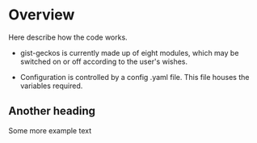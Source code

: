 # Overview

Here describe how the  code works. 

- gist-geckos is currently made up of eight modules, which may be switched on or off according to the user's wishes. 

- Configuration is controlled by a config .yaml file. This file houses the variables required.

## Another heading 

Some more example text